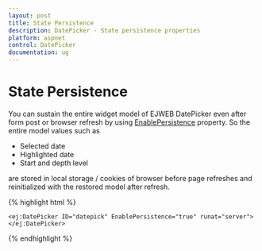 ```yaml
---
layout: post
title: State Persistence
description: DatePicker - State persistence properties 
platform: aspnet
control: DatePicker
documentation: ug
---
```

# State Persistence

You can sustain the entire widget model of EJWEB DatePicker even after form post or browser refresh by using [EnablePersistence](http://help.syncfusion.com/js/api/ejdatepicker#members:enablepersistence) property. So the entire model values such as 

* Selected date
* Highlighted date
* Start and depth level 

are stored in local storage / cookies of browser before page refreshes and reinitialized with the restored model after refresh.


{% highlight html %}

    <ej:DatePicker ID="datepick" EnablePersistence="true" runat="server"></ej:DatePicker>

{% endhighlight %}
